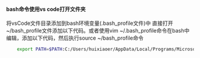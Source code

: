 #### bash命令使用vs code打开文件夹
将vsCode文件目录添加到bash环境变量(.bash_profile文件)中
直接打开~/bash_profile文件添加以下代码。或者使用vim ~/.bash_profile命令在bash中编辑，添加以下代码，然后执行source ~/bash_profile命令
```sh
	export PATH=$PATH:C:/Users/huixiaoer/AppData/Local/Programs/Microsoft\ VS\ Code/bin
```